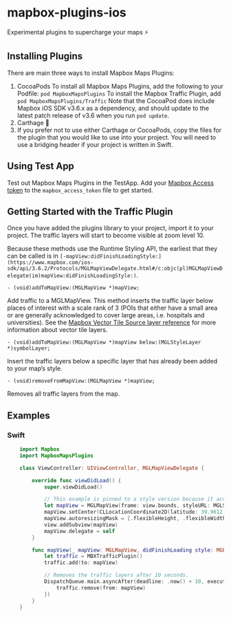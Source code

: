 # mapbox-plugins-ios
Experimental plugins to supercharge your maps ⚡️

## Installing Plugins

There are main three ways to install Mapbox Maps Plugins:

1. CocoaPods
  To install all Mapbox Maps Plugins, add the following to your Podfile:
  `pod MapboxMapsPlugins`
  To install the Mapbox Traffic Plugin, add
  `pod MapboxMapsPlugins/Traffic`
  Note that the CocoaPod does include Mapbox iOS SDK v3.6.x as a dependency, and should update to the latest patch release of v3.6 when you run `pod update`.
2. Carthage 🤷
3. If you prefer not to use either Carthage or CocoaPods, copy the files for the plugin that you would like to use into your project. You will need to use a bridging header if your project is written in Swift.

## Using Test App

Test out Mapbox Maps Plugins in the TestApp. Add your [Mapbox Access token](https://www.mapbox.com/help/how-access-tokens-work/) to the `mapbox_access_token` file to get started.

## Getting Started with the Traffic Plugin

Once you have added the plugins library to your project, import it to your project. The traffic layers will start to become visible at zoom level 10.

Because these methods use the Runtime Styling API, the earliest that they can be called is in `[-mapView:didFinishLoadingStyle:](https://www.mapbox.com/ios-sdk/api/3.6.2/Protocols/MGLMapViewDelegate.html#/c:objc(pl)MGLMapViewDelegate(im)mapView:didFinishLoadingStyle:)`.

    - (void)addToMapView:(MGLMapView *)mapView;

Add traffic to a MGLMapView. This method inserts the traffic layer below places of interest with a scale rank of 3 (POIs that either have a small area or are generally acknowledged to cover large areas, i.e. hospitals and universities). See the [Mapbox Vector Tile Source layer reference](https://www.mapbox.com/vector-tiles/mapbox-streets-v7/#layer-reference) for more information about vector tile layers.

    - (void)addToMapView:(MGLMapView *)mapView below:(MGLStyleLayer *)symbolLayer;

Insert the traffic layers below a specific layer that has already been added to your map’s style.

    - (void)removeFromMapView:(MGLMapView *)mapView;

Removes all traffic layers from the map.


## Examples

### Swift
```swift
    import Mapbox
    import MapboxMapsPlugins

    class ViewController: UIViewController, MGLMapViewDelegate {

        override func viewDidLoad() {
            super.viewDidLoad()

            // This example is pinned to a style version because it accesses underlying style data.
            let mapView = MGLMapView(frame: view.bounds, styleURL: MGLStyle.lightStyleURL(withVersion: 9))
            mapView.setCenter(CLLocationCoordinate2D(latitude: 39.9612, longitude: -82.9988), zoomLevel: 11, animated: false)
            mapView.autoresizingMask = [.flexibleHeight, .flexibleWidth]
            view.addSubview(mapView)
            mapView.delegate = self
        }

        func mapView(_ mapView: MGLMapView, didFinishLoading style: MGLStyle) {
            let traffic = MBXTrafficPlugin()
            traffic.add(to: mapView)

            // Removes the traffic layers after 10 seconds.
            DispatchQueue.main.asyncAfter(deadline: .now() + 10, execute: {
                traffic.remove(from: mapView)
            })
        }
    }
```
